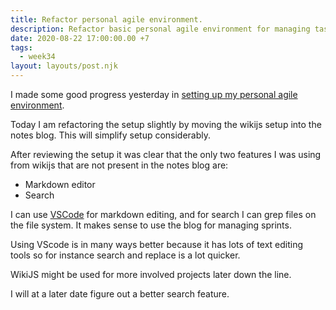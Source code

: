 ```yaml
---
title: Refactor personal agile environment.
description: Refactor basic personal agile environment for managing tasks.
date: 2020-08-22 17:00:00.00 +7
tags:
  - week34
layout: layouts/post.njk
---
```

I made some good progress yesterday in [setting up my personal agile environment](/posts/setup-personal-agile-env).

Today I am refactoring the setup slightly by moving the wikijs setup into the notes blog. This will simplify setup considerably.

After reviewing the setup it was clear that the only two features I was using from wikijs that are not present in the notes blog are:

- Markdown editor
- Search

I can use [VSCode](https://code.visualstudio.com) for markdown editing, and for search I can grep files on the file system. It makes sense to use the blog for managing sprints.

Using VScode is in many ways better because it has lots of text editing tools so for instance search and replace is a lot quicker.

WikiJS might be used for more involved projects later down the line.

I will at a later date figure out a better search feature.
